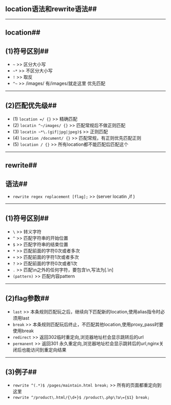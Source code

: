 ﻿## location语法和rewrite语法##
----------
## location##
## (1)符号区别##
 - `~` >> 区分大小写
 - `~*` >> 不区分大小写
 - `!` >> 取反
 - `^~` >>  /images/ 有/images/就走这里 优先匹配

 ----------

##  (2)匹配优先级##
- (1) `location =/ {}` >> 精确匹配
- (2) `locatin ^~/images/ {}` >> 匹配常规后不做正则匹配
- (3) `locatin ~*\.(gif|jpg|jpeg)$` >> 正则匹配
- (4) `location /document/ {}` >> 匹配常规，有正则优先匹配正则
- (5) `location / {}` >> 所有location都不能匹配后匹配这个

----------
## rewrite##
## 语法##
 - `rewrite regex replacement [flag];` >> (server locatin ,if )
 ----------

## (1)符号区别##
- `\` >> 转义字符
- `^` >> 匹配字符串的开始位置
- `$` >> 匹配字符串的结束位置
- `*` >> 匹配前面的字符0次或者多次
- `+` >> 匹配前面的字符1次或者多次
- `?` >> 匹配前面的字符0次或者1次
- `.` >> 匹配\n之外的任何字符，要包含\n,写法为[.\n]
- `(pattern)` >> 匹配内容pattern

 ----------

## (2)flag参数##
- `last` >> 本条规则匹配玩之后，继续向下匹配新的location,使用alias指令时必须用last
- `break` >> 本条规则匹配玩后终止，不匹配其他location,使用proxy_pass时要使用break
- `redirect` >> 返回302临时重定向,浏览器地址栏会显示跳转后的url
- `permanent` >> 返回301 永久重定向,浏览器地址栏会显示跳转后的url,nginx关闭后也能访问到重定向结果
 ----------

## (3)例子##
- `rewrite ^(.*)$ /pages/maintain.html break;` >>  所有的页面都重定向到这里
- `rewrite ^/product\.html/{\d+}$ /product\.php\?a\={$1} break;`


